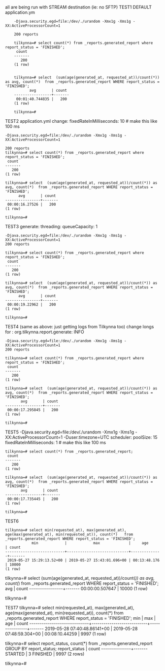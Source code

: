 all are being run with STREAM destination (ie: no SFTP)
TEST1
		DEFAULT application.ym
		
		-Djava.security.egd=file:/dev/./urandom -Xmx1g -Xms1g -XX:ActiveProcessorCount=1
		
		200 reports
		
		tilkynna=# select count(*) from _reports.generated_report where report_status = 'FINISHED';
		 count 
		-------
		   200
		(1 row)
		
		
		tilkynna=# select  (sum(age(generated_at, requested_at))/count(*)) as avg, count(*)  from _reports.generated_report WHERE report_status = 'FINISHED';
		       avg       | count 
		-----------------+-------
		 00:01:40.744835 |   200
		(1 row)
		
		tilkynna=# 

TEST2
	application.yml change:   fixedRateInMilliseconds: 10 # make this like 100 ms
	
	-Djava.security.egd=file:/dev/./urandom -Xmx1g -Xms1g -XX:ActiveProcessorCount=1
	
	200 reports
	tilkynna=# select count(*) from _reports.generated_report where report_status = 'FINISHED';
	 count 
	-------
	   200
	(1 row)
	
	tilkynna=# select  (sum(age(generated_at, requested_at))/count(*)) as avg, count(*)  from _reports.generated_report WHERE report_status = 'FINISHED';
	      avg       | count 
	----------------+-------
	 00:00:16.27526 |   200
	(1 row)
	
	tilkynna=# 
	
	
TEST3
	generate: 
	    threading:
	      queueCapacity: 1
	      
	-Djava.security.egd=file:/dev/./urandom -Xmx1g -Xms1g -XX:ActiveProcessorCount=1
	200 reports
	
	tilkynna=# select count(*) from _reports.generated_report where report_status = 'FINISHED';
	 count 
	-------
	   200
	(1 row)
	
	tilkynna=# select  (sum(age(generated_at, requested_at))/count(*)) as avg, count(*)  from _reports.generated_report WHERE report_status = 'FINISHED';
	      avg       | count 
	----------------+-------
	 00:00:19.22962 |   200
	(1 row)
	
	tilkynna=# 
	
TEST4 (same as above: just getting logs from Tilkynna too)
	change longs for : 		org.tilkynna.report.generate: INFO
	      
	-Djava.security.egd=file:/dev/./urandom -Xmx1g -Xms1g -XX:ActiveProcessorCount=1
	200 reports
	
	tilkynna=# select count(*) from _reports.generated_report where report_status = 'FINISHED';
	 count 
	-------
	   200
	(1 row)
	
	tilkynna=# select  (sum(age(generated_at, requested_at))/count(*)) as avg, count(*)  from _reports.generated_report WHERE report_status = 'FINISHED';
	       avg       | count 
	-----------------+-------
	 00:00:17.295845 |   200
	(1 row)
	
	tilkynna=# 
		
		
TEST5
	-Djava.security.egd=file:/dev/./urandom -Xmx1g -Xms1g -XX:ActiveProcessorCount=1 -Duser.timezone=UTC
	scheduler:
      poolSize: 15		
    fixedRateInMilliseconds: 1 # make this like 100 ms
    
	tilkynna=# select count(*) from _reports.generated_report;
	 count 
	-------
	   200
	(1 row)
	
	tilkynna=# select  (sum(age(generated_at, requested_at))/count(*)) as avg, count(*)  from _reports.generated_report WHERE report_status = 'FINISHED';
	       avg       | count 
	-----------------+-------
	 00:00:17.735445 |   200
	(1 row)
	
	tilkynna=# 
	
	
	
TEST6
	
	tilkynna=# select min(requested_at), max(generated_at), age(max(generated_at), min(requested_at)), count(*)   from _reports.generated_report WHERE report_status = 'FINISHED';
	            min            |            max             |     age      | count 
	---------------------------+----------------------------+--------------+-------
	 2019-05-27 15:29:13.52+00 | 2019-05-27 15:43:01.696+00 | 00:13:48.176 | 10000
	(1 row)

tilkynna=# select  (sum(age(generated_at, requested_at))/count(*)) as avg, count(*)  from _reports.generated_report WHERE report_status = 'FINISHED';
       avg       | count 
-----------------+-------
 00:00:00.507647 | 10000
(1 row)

tilkynna=# 
	
	
	
	
	
TEST7
tilkynna=# select min(requested_at), max(generated_at), age(max(generated_at), min(requested_at)), count(*)   from _reports.generated_report WHERE report_status = 'FINISHED';
             min              |            max             |      age       | count 
------------------------------+----------------------------+----------------+-------
 2019-05-28 07:40:48.86141+00 | 2019-05-28 07:48:59.304+00 | 00:08:10.44259 |  9997
(1 row)

tilkynna=# select report_status, count(*) from _reports.generated_report GROUP BY report_status;
 report_status | count 
---------------+-------
 STARTED       |     3
 FINISHED      |  9997
(2 rows)

tilkynna=# 
	